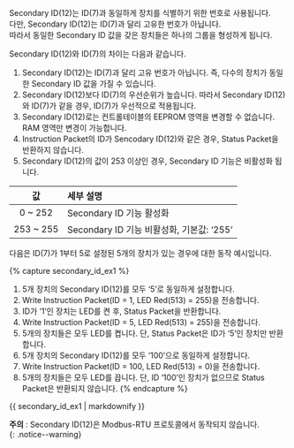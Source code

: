 Secondary ID(12)는 ID(7)과 동일하게 장치를 식별하기 위한 번호로 사용됩니다.  
다만, Secondary ID(12)는 ID(7)과 달리 고유한 번호가 아닙니다.  
따라서 동일한 Secondary ID 값을 갖은 장치들은 하나의 그룹을 형성하게 됩니다.  

Secondary ID(12)와 ID(7)의 차이는 다음과 같습니다.
1. Secondary ID(12)는 ID(7)과 달리 고유 번호가 아닙니다. 즉, 다수의 장치가 동일한 Secondary ID 값을 가질 수 있습니다.
2. Secondary ID(12)보다 ID(7)의 우선순위가 높습니다. 따라서 Secondary ID(12)와 ID(7)가 같을 경우, ID(7)가 우선적으로 적용됩니다.
3. Secondary ID(12)로는 컨트롤테이블의 EEPROM 영역을 변경할 수 없습니다. RAM 영역만 변경이 가능합니다.
4. Instruction Packet의 ID가 Sencodary ID(12)와 같은 경우, Status Packet을 반환하지 않습니다.
5. Secondary ID(12)의 값이 253 이상인 경우, Secondary ID 기능은 비활성화 됩니다.

|    값     | 세부 설명                                 |
|:---------:|:------------------------------------------|
|  0 ~ 252  | Secondary ID 기능 활성화                  |
| 253 ~ 255 | Secondary ID 기능 비활성화, 기본값: ‘255’ |

다음은 ID(7)가 1부터 5로 설정된 5개의 장치가 있는 경우에 대한 동작 예시입니다.

{% capture secondary_id_ex1 %}
1. 5개 장치의 Secondary ID(12)를 모두 ‘5’로 동일하게 설정합니다.
2. Write Instruction Packet(ID = 1, LED Red(513) = 255)을 전송합니다.
3. ID가 ‘1’인 장치는 LED를 켠 후, Status Packet을 반환합니다.
4. Write Instruction Packet(ID = 5, LED Red(513) = 255)을 전송합니다.
5. 5개의 장치들은 모두 LED를 켭니다. 단, Status Packet은 ID가 ‘5’인 장치만 반환합니다.
6. 5개 장치의 Secondary ID(12)를 모두 ‘100’으로 동일하게 설정합니다.
7. Write Instruction Packet(ID = 100, LED Red(513) = 0)을 전송합니다.
8. 5개의 장치들은 모두 LED를 끕니다. 단, ID ‘100’인 장치가 없으므로 Status Packet은 반환되지 않습니다.
{% endcapture %}

<div class="notice--success">{{ secondary_id_ex1 | markdownify }}</div>

**주의** : Secondary ID(12)은 Modbus-RTU 프로토콜에서 동작되지 않습니다.   
{: .notice--warning}
